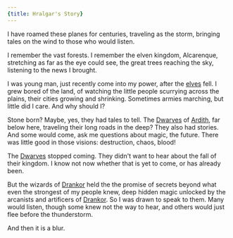 ```yaml
---
{title: Hralgar's Story}
---
```

I have roamed these planes for centuries, traveling as the storm, bringing tales on the wind to those who would listen.

I remember the vast forests. I remember the elven kingdom, Alcarenque, stretching as far as the eye could see, the great trees reaching the sky, listening to the news I brought.

I was young man, just recently come into my power, after the [elves](<../../../species/elves.md>) fell. I grew bored of the land, of watching the little people scurrying across the plains, their cities growing and shrinking. Sometimes armies marching, but little did I care. And why should I?

Stone born? Maybe, yes, they had tales to tell. The [Dwarves](<../../../species/dwarves.md>) of [Ardith](<../../../gazetteer/central-highlands/dwarven-kingdoms/ardith.md>), far below here, traveling their long roads in the deep? They also had stories. And some would come, ask me questions about magic, the future. There was little good in those visions: destruction, chaos, blood!

The [Dwarves](<../../../species/dwarves.md>) stopped coming. They didn't want to hear about the fall of their kingdom. I know not now whether that is yet to come, or has already been.

But the wizards of [Drankor](<../../../history/drankorian-era/drankorian-empire.md>) held the the promise of secrets beyond what even the strongest of my people knew, deep hidden magic unlocked by the arcanists and artificers of [Drankor](<../../../history/drankorian-era/drankorian-empire.md>). So I was drawn to speak to them. Many would listen, though some knew not the way to hear, and others would just flee before the thunderstorm.

And then it is a blur. 

